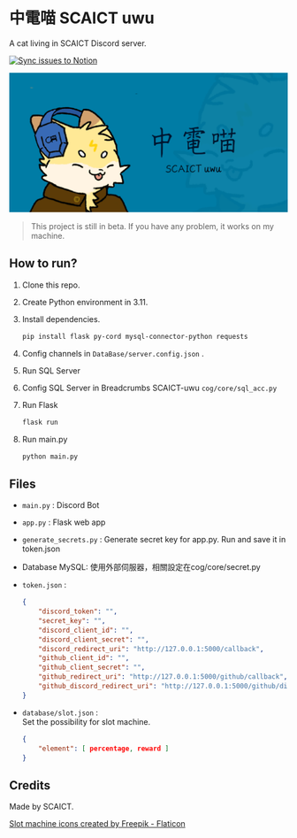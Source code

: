 # 中電喵 SCAICT uwu

A cat living in SCAICT Discord server.

[![Sync issues to Notion](https://github.com/SCAICT/SCAICT-uwu/actions/workflows/notion.yml/badge.svg?event=issues)](https://github.com/SCAICT/SCAICT-uwu/actions/workflows/notion.yml)

![中電喵 SCAICT uwu](thumbnail.png)

> This project is still in beta. If you have any problem, it works on my machine.

## How to run?

1. Clone this repo.
2. Create Python environment in 3.11.
3. Install dependencies.

   ```bash
   pip install flask py-cord mysql-connector-python requests
   ```

4. Config channels in `DataBase/server.config.json` .
5. Run SQL Server
6. Config SQL Server in Breadcrumbs SCAICT-uwu `cog/core/sql_acc.py`

7. Run Flask

   ```bash
   flask run
   ```

8. Run main.py

   ```bash
   python main.py
   ```

## Files

* `main.py` : Discord Bot
* `app.py` : Flask web app
* `generate_secrets.py` : Generate secret key for app.py. Run and save it in token.json
* Database MySQL: 使用外部伺服器，相關設定在cog/core/secret.py
* `token.json` :

  ```json
  {
      "discord_token": "",
      "secret_key": "",
      "discord_client_id": "",
      "discord_client_secret": "",
      "discord_redirect_uri": "http://127.0.0.1:5000/callback",
      "github_client_id": "",
      "github_client_secret": "",
      "github_redirect_uri": "http://127.0.0.1:5000/github/callback",
      "github_discord_redirect_uri": "http://127.0.0.1:5000/github/discord-callback"
  }
  ```

* `database/slot.json` :\
  Set the possibility for slot machine.

  ```json
  {
      "element": [ percentage, reward ]
  }
  ```

## Credits

Made by SCAICT.

[Slot machine icons created by Freepik - Flaticon](https://www.flaticon.com/free-icons/slot-machine)
